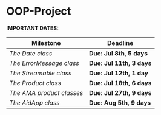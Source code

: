 # OOP-Project

**IMPORTANT DATES:**

| Milestone                | Deadline                |
| -----------------------  |------------------------ |
| *The Date class*   			| **Due: Jul 8th,   5 days** |
| *The ErrorMessage class*		| **Due: Jul 11th, 3 days**  |
| *The Streamable class*    	| **Due: Jul 12th, 1 day**   |
| *The Product class*   		| **Due: Jul 18th, 6 days**  | 
| *The AMA product classes*		| **Due: Jul 27th, 9 days**  |
| *The AidApp class*    		| **Due: Aug 5th, 9 days**   |
